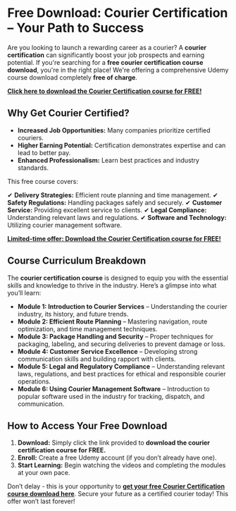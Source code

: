 # Free Download: Courier Certification – Your Path to Success

Are you looking to launch a rewarding career as a courier? A **courier certification** can significantly boost your job prospects and earning potential. If you're searching for a **free courier certification course download**, you're in the right place! We're offering a comprehensive Udemy course download completely **free of charge**.

[**Click here to download the Courier Certification course for FREE!**](https://udemywork.com/courier-certification)

## Why Get Courier Certified?

*   **Increased Job Opportunities:** Many companies prioritize certified couriers.
*   **Higher Earning Potential:** Certification demonstrates expertise and can lead to better pay.
*   **Enhanced Professionalism:** Learn best practices and industry standards.

This free course covers:

✔ **Delivery Strategies:** Efficient route planning and time management.
✔ **Safety Regulations:** Handling packages safely and securely.
✔ **Customer Service:** Providing excellent service to clients.
✔ **Legal Compliance:** Understanding relevant laws and regulations.
✔ **Software and Technology:** Utilizing courier management software.

[**Limited-time offer: Download the Courier Certification course for FREE!**](https://udemywork.com/courier-certification)

## Course Curriculum Breakdown

The **courier certification course** is designed to equip you with the essential skills and knowledge to thrive in the industry. Here’s a glimpse into what you’ll learn:

*   **Module 1: Introduction to Courier Services** – Understanding the courier industry, its history, and future trends.
*   **Module 2: Efficient Route Planning** – Mastering navigation, route optimization, and time management techniques.
*   **Module 3: Package Handling and Security** – Proper techniques for packaging, labeling, and securing deliveries to prevent damage or loss.
*   **Module 4: Customer Service Excellence** – Developing strong communication skills and building rapport with clients.
*   **Module 5: Legal and Regulatory Compliance** – Understanding relevant laws, regulations, and best practices for ethical and responsible courier operations.
*   **Module 6: Using Courier Management Software** – Introduction to popular software used in the industry for tracking, dispatch, and communication.

## How to Access Your Free Download

1.  **Download:** Simply click the link provided to **download the courier certification course for FREE.**
2.  **Enroll:** Create a free Udemy account (if you don’t already have one).
3.  **Start Learning:** Begin watching the videos and completing the modules at your own pace.

Don’t delay - this is your opportunity to **[get your free Courier Certification course download here](https://udemywork.com/courier-certification)**. Secure your future as a certified courier today! This offer won’t last forever!
